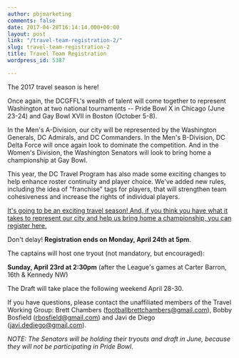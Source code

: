 ```yaml
---
author: pbjmarketing
comments: false
date: 2017-04-20T16:14:14.000+00:00
layout: post
link: "/travel-team-registration-2/"
slug: travel-team-registration-2
title: Travel Team Registration
wordpress_id: 5387

---
```

The 2017 travel season is here!

Once again, the DCGFFL's wealth of talent will come together to represent Washington at two national tournaments -- Pride Bowl X in Chicago (June 23-24) and Gay Bowl XVII in Boston (October 5-8).

In the Men's A-Division, our city will be represented by the Washington Generals, DC Admirals, and DC Commanders. In the Men's B-Division, DC Delta Force will once again look to dominate the competition. And in the Women's Division, the Washington Senators will look to bring home a championship at Gay Bowl.

This year, the DC Travel Program has also made some exciting changes to help enhance roster continuity and player choice. We've added new rules, including the idea of "franchise" tags for players, that will strengthen team cohesiveness and increase the rights of individual players.

[It's going to be an exciting travel season! And, if you think you have what it takes to represent our city and help us bring home a championship, you can register here.](https://www.surveymonkey.com/r/YPVHKQ2)

Don't delay! **Registration ends on Monday, April 24th at 5pm**.

The captains will host one tryout (not mandatory, but encouraged):

**Sunday, April 23rd at 2:30pm** (after the League's games at Carter Barron, 16th & Kennedy NW)

The Draft will take place the following weekend April 28-30.

If you have questions, please contact the unaffiliated members of the Travel Working Group: Brett Chambers ([footballbrettchambers@gmail.com](mailto:footballbrettchambers@gmail.com)), Bobby Bosfield ([rbosfield@gmail.com](mailto:rbosfield@gmail.com)) and Javi de Diego ([javi.dediego@gmail.com](mailto:javi.dediego@gmail.com)).

_NOTE: The Senators will be holding their tryouts and draft in June, because they will not be participating in Pride Bowl._